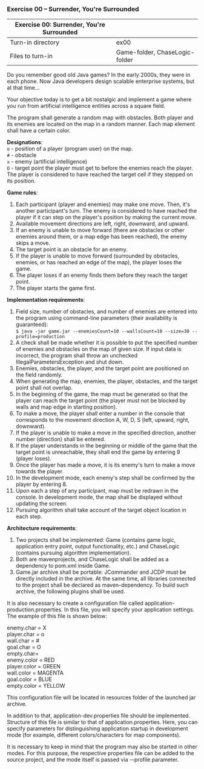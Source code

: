 ### Exercise 00 – Surrender, You're Surrounded

| Exercise 00: Surrender, You're Surrounded | |
| ------ | ------ |
| Turn-in directory | ex00 |
| Files to turn-in | Game-folder, ChaseLogic-folder |

Do you remember good old Java games? In the early 2000s, they were in each phone. Now Java developers design scalable enterprise systems, but at that time... 

Your objective today is to get a bit nostalgic and implement a game where you run from artificial intelligence entities across a square field. 

The program shall generate a random map with obstacles. Both player and its enemies are located on the map in a random manner. Each map element shall have a certain color.


**Designations**: <br>
`o` - position of a player (program user) on the map.<br>
`#` - obstacle<br>
`x` - enemy (artificial intelligence)<br>
`O` - target point the player must get to before the enemies reach the player. The player is considered to have reached the target cell if they stepped on its position.

**Game rules**:
1. Each participant (player and enemies) may make one move. Then, it's another participant's turn. The enemy is considered to have reached the player if it can step on the player's position by making the current move.
2. Available movement directions are left, right, downward, and upward.
3. If an enemy is unable to move forward (there are obstacles or other enemies around them, or a map edge has been reached), the enemy skips a move.
4. The target point is an obstacle for an enemy.
5. If the player is unable to move forward (surrounded by obstacles, enemies, or has reached an edge of the map), the player loses the game.
6. The player loses if an enemy finds them before they reach the target point.
7. The player starts the game first.

**Implementation requirements**:
1. Field size, number of obstacles, and number of enemies are entered into the program using command-line parameters (their availability is guaranteed):<br>
`$ java -jar game.jar --enemiesCount=10 --wallsCount=10 --size=30 --profile=production`
2. A check shall be made whether it is possible to put the specified number of enemies and obstacles on the map of given size. If input data is incorrect, the program shall throw an unchecked IllegalParametersException and shut down.
3. Enemies, obstacles, the player, and the target point are positioned on the field randomly. 
4. When generating the map, enemies, the player, obstacles, and the target point shall not overlap.
5. In the beginning of the game, the map must be generated so that the player can reach the target point (the player must not be blocked by walls and map edge in starting position).
6. To make a move, the player shall enter a number in the console that corresponds to the movement direction A, W, D, S (left, upward, right, downward).
7. If the player is unable to make a move in the specified direction, another number (direction) shall be entered.
8. If the player understands in the beginning or middle of the game that the target point is unreachable, they shall end the game by entering 9 (player loses).
9. Once the player has made a move, it is its enemy's turn to make a move towards the player. 
10. In the development mode, each enemy's step shall be confirmed by the player by entering 8.
11. Upon each a step of any participant, map must be redrawn in the console. In development mode, the map shall be displayed without updating the screen.
12. Pursuing algorithm shall take account of the target object location in each step.

**Architecture requirements**:
1. Two projects shall be implemented: Game (contains game logic, application entry point, output functionality, etc.) and ChaseLogic (contains pursuing algorithm implementation).
2. Both are mavenprojects, and ChaseLogic shall be added as a dependency to pom.xml inside Game.
3. Game.jar archive shall be portable:  JCommander and JCDP must be directly included in the archive. At the same time, all libraries connected to the project shall be declared as maven-dependency. To build such archive, the following plugins shall be used.

It is also necessary to create a configuration file called application-production.properties. In this file, you will specify your application settings. The example of this file is shown below:

enemy.char = X <br>
player.char = o <br>
wall.char = \# <br>
goal.char = O <br>
empty.char= <br>
enemy.color = RED <br>
player.color = GREEN <br>
wall.color = MAGENTA <br>
goal.color = BLUE <br>
empty.color = YELLOW

This configuration file will be located in resources folder of the launched jar archive.

In addition to that, application-dev.properties file should be implemented. Structure of this file is similar to that of application.properties. Here, you can specify parameters for distinguishing application startup in development mode (for example, different colors/characters for map components).

It is necessary to keep in mind that the program may also be started in other modes. For this purpose, the respective properties file can be added to the source project, and the mode itself is passed via --profile parameter.
